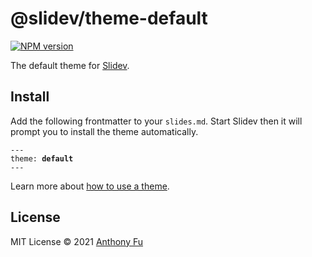# @slidev/theme-default

[![NPM version](https://img.shields.io/npm/v/@slidev/theme-default?color=3AB9D4&label=)](https://www.npmjs.com/package/@slidev/theme-default)

The default theme for [Slidev](https://github.com/slidevjs/slidev).

## Install

Add the following frontmatter to your `slides.md`. Start Slidev then it will
prompt you to install the theme automatically.

<pre><code>---
theme: <b>default</b>
---</code></pre>

Learn more about [how to use a theme](https://sli.dev/themes/use).

## License

MIT License © 2021 [Anthony Fu](https://github.com/antfu)
